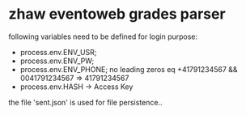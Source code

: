 # zhaw eventoweb grades parser

following variables need to be defined for login purpose:

* process.env.ENV_USR;
* process.env.ENV_PW;
* process.env.ENV_PHONE; no leading zeros eq +41791234567 && 0041791234567 => 41791234567
* process.env.HASH -> Access Key

the file 'sent.json' is used for file persistence..